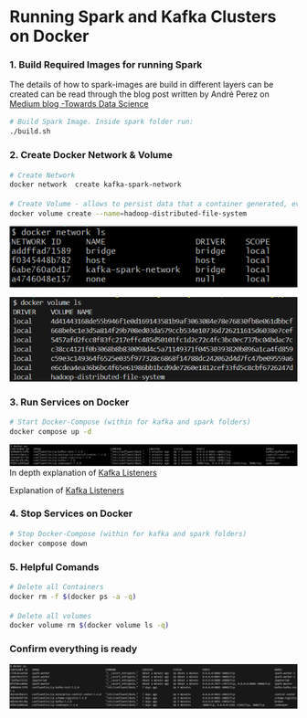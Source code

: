 
# Running Spark and Kafka Clusters on Docker

### 1. Build Required Images for running Spark

The details of how to spark-images are build in different layers can be created can be read through 
the blog post written by André Perez on [Medium blog -Towards Data Science](https://towardsdatascience.com/apache-spark-cluster-on-docker-ft-a-juyterlab-interface-418383c95445)

```bash
# Build Spark Image. Inside spark folder run:
./build.sh 
```

### 2. Create Docker Network & Volume

```bash
# Create Network
docker network  create kafka-spark-network

# Create Volume - allows to persist data that a container generated, even after deleting the container.
docker volume create --name=hadoop-distributed-file-system
```

![alt text](../../images/docker_network.png)

![alt text](../../images/docker_volume.png)

### 3. Run Services on Docker
```bash
# Start Docker-Compose (within for kafka and spark folders)
docker compose up -d
```
![alt text](../../images/docker_compose.png)
In depth explanation of [Kafka Listeners](https://www.confluent.io/blog/kafka-listeners-explained/)

Explanation of [Kafka Listeners](https://www.confluent.io/blog/kafka-listeners-explained/)

### 4. Stop Services on Docker
```bash
# Stop Docker-Compose (within for kafka and spark folders)
docker compose down
```

### 5. Helpful Comands
```bash
# Delete all Containers
docker rm -f $(docker ps -a -q)

# Delete all volumes
docker volume rm $(docker volume ls -q)
```

### Confirm everything is ready
![alt text](../../images/docker_ps.png)
